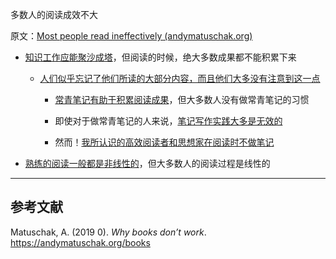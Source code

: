 多数人的阅读成效不大

原文：[Most people read ineffectively (andymatuschak.org)](https://notes.andymatuschak.org/z432siNjuY9G8bTsnSugyHPB1YoZWgup6eMB3)

- [知识工作应能聚沙成塔](https://notes.andymatuschak.org/z6UDDkom8Aifg6mLdjT1sPtbMBweCmpyTwmJT)，但阅读的时候，绝大多数成果都不能积累下来

  - [人们似乎忘记了他们所读的大部分内容，而且他们大多没有注意到这一点](https://notes.andymatuschak.org/z3d6dFhTA5zTmykZ3zh4Y2vCw3aVbUxRiQQcc)

    - [常青笔记有助于积累阅读成果](https://notes.andymatuschak.org/z6M8kex6kDF2FT6MWqAMDQddsqUr8sphLmyy1)，但大多数人没有做常青笔记的习惯

    - 即使对于做常青笔记的人来说，[笔记写作实践大多是无效的](https://notes.andymatuschak.org/z8V2q398qu89vdJ73N2BEYCgevMqux3yxQUAC)

    - 然而！[我所认识的高效阅读者和思想家在阅读时不做笔记](https://notes.andymatuschak.org/z6GNVv6RyFDewy11ZgXzce8agWxSLwJ6Ub5Rw)

- [熟练的阅读一般都是非线性的](https://notes.andymatuschak.org/z3S7mmbydSX5Kx3V8mvkWLBcRGCgtroaY8XPz)，但大多数人的阅读过程是线性的

------

## 参考文献

Matuschak, A. (2019 0). *Why books don’t work*. https://andymatuschak.org/books